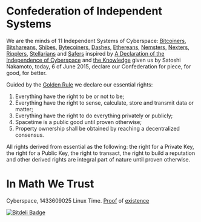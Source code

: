 # Confederation of Independent Systems

We are the minds of 11 Independent Systems of Cyberspace: [Bitcoiners][1], [Bitshareans][2], [Shibes][3], [Bytecoiners][4], [Dashes][5], [Ethereans][6], [Nemsters][7], [Nexters][8], [Ripplers][9], [Stellarians][10] and [Safers][13] inspired by [A Declaration of the Independence of Cyberspace][11] and [the Knowledge][14] given us by Satoshi Nakamoto, today, 6 of June 2015, declare our Confederation for piece, for good, for better.

Guided by the [Golden Rule][12] we declare our essential rights:

1. Everything have the right to be or not to be;
2. Everything have the right to sense, calculate, store and transmit data or matter;
3. Everything have the right to do everything privately or publicly;
4. Spacetime is a public good until proven otherwise;
5. Property ownership shall be obtained by reaching a decentralized consensus.

All rights derived from essential as the following: the right for a Private Key, the right for a Public Key, the right to transact, the right to build a reputation and other derived rights are integral part of nature until  proven otherwise.

# In Math We Trust

Cyberspace, 1433609025 Linux Time.
[Proof][15] of [existence][16]
<!-- ff8ee9385ecc57568875277c9d169c3437449c6f678bbea497409c35a8082237 -->


  [1]: http://bitcoin.org
  [2]: http://bitshares.org
  [3]: http://dogecoin.com/
  [4]: http://bytecoiner.org/
  [5]: https://www.dashpay.io/
  [6]: http://ethereum.org
  [7]: http://nem.io
  [8]: http://nxt.org
  [9]: http://ripple.com
  [10]: https://www.stellar.org/
  [11]: https://projects.eff.org/~barlow/Declaration-Final.html
  [12]: https://en.wikipedia.org/wiki/Golden_Rule
  [13]: http://safenet.com
  [14]: https://bitcoin.org/bitcoin.pdf
  [15]: https://insight.bitpay.com/tx/99cd47098ba5966a5dc1213569d37057cb591dab87d37641d2a00ff0ab964e22
  [16]: https://github.com/cyberFund/cyberlaw/blob/master/cyberlaw-master.zip


[![Bitdeli Badge](https://d2weczhvl823v0.cloudfront.net/cyberFund/cyberlaw/trend.png)](https://bitdeli.com/free "Bitdeli Badge")

